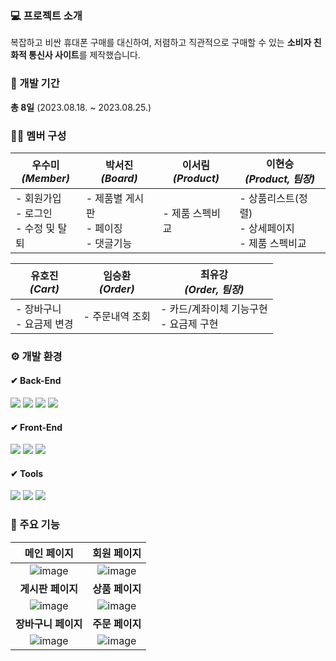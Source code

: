 ### 💻 프로젝트 소개
복잡하고 비싼 휴대폰 구매를 대신하여, 저렴하고 직관적으로 구매할 수 있는 **소비자 친화적 통신사 사이트**를 제작했습니다.

### 📅 개발 기간
**총 8일** (2023.08.18. ~ 2023.08.25.)

### 🙋‍♂️ 멤버 구성
|우수미<br>*(Member)* |박서진<br>*(Board)*|이서림<br>*(Product)*|이현승<br>*(Product, 팀장)*|
|----------|----------|---------|--------|
|- 회원가입 <br> - 로그인<br> - 수정 및 탈퇴|- 제품별 게시판 <br> - 페이징 <br> - 댓글기능|- 제품 스펙비교| - 상품리스트(정렬) <br> - 상세페이지 <br> - 제품 스펙비교|

|유호진<br>*(Cart)*|임승환<br>*(Order)*|최유강<br>*(Order, 팀장)*|
|----------|----------|---------|
|- 장바구니 <br> - 요금제 변경|- 주문내역 조회|- 카드/계좌이체 기능구현 <br> - 요금제 구현|

### ⚙ 개발 환경
#### ✔ Back-End
<img src="https://img.shields.io/badge/java 1.8-2C2255?style=for-the-badge&logo=openJDK&logoColor=white"> <img src="https://img.shields.io/badge/JSP-F8DC75?style=for-the-badge&logo=apachetomcat&logoColor=black"> <img src="https://img.shields.io/badge/mybatis-000000?style=for-the-badge&logo=amazondocumentdb&logoColor=white"> <img src="https://img.shields.io/badge/Oracle-F80000?style=for-the-badge&logo=oracle&logoColor=white">

#### ✔ Front-End
<img src="https://img.shields.io/badge/HTML5-E34F26?style=for-the-badge&logo=html5&logoColor=white"> <img src="https://img.shields.io/badge/javascript-F7DF1E?style=for-the-badge&logo=javascript&logoColor=black"> <img src="https://img.shields.io/badge/css3-1572B6?style=for-the-badge&logo=css3&logoColor=white">

#### ✔ Tools
<img src="https://img.shields.io/badge/eclipse ee-2C2255?style=for-the-badge&logo=eclipse&logoColor=white"> <img src="https://img.shields.io/badge/gradle 8.3-02303A?style=for-the-badge&logo=gradle&logoColor=white"> <img src="https://img.shields.io/badge/github-181717?style=for-the-badge&logo=github&logoColor=white">

### 📄 주요 기능
| 메인 페이지 | 회원 페이지 |
|:--------:|:----------:|
|![image](https://github.com/Roco-LEE/IWILL_TEAM_PROJECT/assets/133840827/f48b3f5c-b5d7-4b1a-8426-370b3af02222)|![image](https://github.com/Roco-LEE/IWILL_TEAM_PROJECT/assets/133840827/6bd86e17-7a73-4123-a7d1-48063af06fdc)|
|**게시판 페이지**|**상품 페이지**|
|![image](https://github.com/Roco-LEE/IWILL_TEAM_PROJECT/assets/133840827/16b375fb-6bbc-4bf9-b881-4fd1a1984126)|![image](https://github.com/Roco-LEE/IWILL_TEAM_PROJECT/assets/133840827/4265c83d-df91-456e-ade4-37b6e648df6c)|
|**장바구니 페이지**|**주문 페이지**|
|![image](https://github.com/Roco-LEE/IWILL_TEAM_PROJECT/assets/133840827/f3dec65f-ea33-4eff-b4e5-5cd7b3984063)|![image](https://github.com/Roco-LEE/IWILL_TEAM_PROJECT/assets/133840827/07bcbabf-d3da-4ead-9e8f-257680072df9)|
